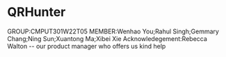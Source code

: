 # QRHunter
GROUP:CMPUT301W22T05
MEMBER:Wenhao You;Rahul Singh;Gemmary Chang;Ning Sun;Xuantong Ma;Xibei Xie
Acknowledegement:Rebecca Walton -- our product manager who offers us kind help
